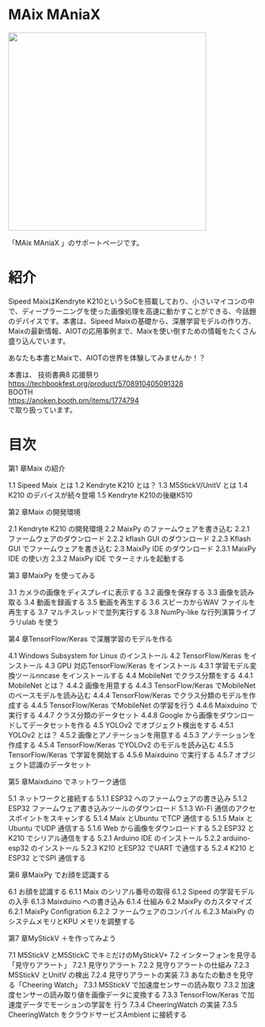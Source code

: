 # MAix MAniaX

<img src="https://github.com/anoken/maix_maniax/blob/master/images/001.png" width="400">

「MAix MAniaX 」のサポートページです。

# 紹介
Sipeed MaixはKendryte K210というSoCを搭載しており、小さいマイコンの中で、ディープラーニングを使った画像処理を高速に動かすことができる、今話題のデバイスです。本書は、Sipeed Maixの基礎から、深層学習モデルの作り方、Maixの最新情報、AIOTの応用事例まで、Maixを使い倒すための情報をたくさん盛り込んでいます。

あなたも本書とMaixで、AIOTの世界を体験してみませんか！？


本書は、
技術書典8 応援祭り
<br> 
https://techbookfest.org/product/5708910405091328
<br> 
BOOTH 
<br> 
https://anoken.booth.pm/items/1774794
<br> 
で取り扱っています。


# 目次

第1 章Maix の紹介

1.1 Sipeed Maix とは
1.2 Kendryte K210 とは？ 
1.3 M5StickV/UnitV とは
1.4 K210 のデバイスが続々登場
1.5 Kendryte K210の後継K510 


第2 章Maix の開発環境

2.1 Kendryte K210 の開発環境
2.2 MaixPy のファームウェアを書き込む
2.2.1 ファームウェアのダウンロード
2.2.2 kflash GUI のダウンロード
2.2.3 Kflash GUI でファームウェアを書き込む
2.3 MaixPy IDE のダウンロード
2.3.1 MaixPy IDE の使い方
2.3.2 MaixPy IDE でターミナルを起動する


第3 章MaixPy を使ってみる

3.1 カメラの画像をディスプレイに表示する
3.2 画像を保存する
3.3 画像を読み取る
3.4 動画を録画する
3.5 動画を再生する
3.6 スピーカからWAV ファイルを再生する
3.7 マルチスレッドで並列実行する
3.8 NumPy-like な行列演算ライブラリulab を使う


第4 章TensorFlow/Keras で深層学習のモデルを作る

4.1 Windows Subsystem for Linux のインストール
4.2 TensorFlow/Keras をインストール
4.3 GPU 対応TensorFlow/Keras をインストール
4.3.1 学習モデル変換ツールnncase をインストールする
4.4 MobileNet でクラス分類をする
4.4.1 MobileNet とは？ 
4.4.2 画像を用意する
4.4.3 TensorFlow/Keras でMobileNet のベースモデルを読み込む
4.4.4 TensorFlow/Keras でクラス分類のモデルを作成する
4.4.5 TensorFlow/Keras でMobileNet の学習を行う
4.4.6 Maixduino で実行する
4.4.7 クラス分類のデータセット
4.4.8 Google から画像をダウンロードしてデータセットを作る
4.5 YOLOv2 でオブジェクト検出をする
4.5.1 YOLOv2 とは？ 
4.5.2 画像とアノテーションを用意する
4.5.3 アノテーションを作成する
4.5.4 TensorFlow/Keras でYOLOv2 のモデルを読み込む
4.5.5 TensorFlow/Keras で学習を開始する
4.5.6 Maixduino で実行する
4.5.7 オブジェクト認識のデータセット


第5 章Maixduino でネットワーク通信

5.1 ネットワークと接続する
5.1.1 ESP32 へのファームウェアの書き込み
5.1.2 ESP32 ファームウェア書き込みツールのダウンロード
5.1.3 Wi-Fi 通信のアクセスポイントをスキャンする
5.1.4 Maix とUbuntu でTCP 通信する
5.1.5 Maix とUbuntu でUDP 通信する
5.1.6 Web から画像をダウンロードする
5.2 ESP32 とK210 でシリアル通信をする
5.2.1 Arduino IDE のインストール
5.2.2 arduino-esp32 のインストール
5.2.3 K210 とESP32 でUART で通信する
5.2.4 K210 とESP32 とでSPI 通信する


第6 章MaixPy でお顔を認識する

6.1 お顔を認識する
6.1.1 Maix のシリアル番号の取得
6.1.2 Sipeed の学習モデルの入手
6.1.3 Maixduino への書き込み
6.1.4 仕組み
6.2 MaixPy のカスタマイズ
6.2.1 MaixPy Configration 
6.2.2 ファームウェアのコンパイル
6.2.3 MaixPy のシステムメモリとKPU メモリを調整する


第7 章MyStickV ＋を作ってみよう

7.1 M5StickV とM5StickC でキミだけのMyStickV+ 
7.2 インターフォンを見守る「見守りアラート」
7.2.1 見守りアラート
7.2.2 見守りアラートの仕組み
7.2.3 M5StickV とUnitV の検出
7.2.4 見守りアラートの実装
7.3 あなたの動きを見守る「Cheering Watch」
7.3.1 M5StickV で加速度センサーの読み取り
7.3.2 加速度センサーの読み取り値を画像データに変換する
7.3.3 TensorFlow/Keras で加速度データでモーションの学習を
行う
7.3.4 CheeringWatch の実装
7.3.5 CheeringWatch をクラウドサービスAmbient に接続する


